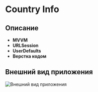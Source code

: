 #  Country Info      
## Описание       
- **MVVM**
- **URLSession**
- **UserDefaults**
- **Верстка кодом**

## Внешний вид приложения

![Внешний вид приложения](./preview.gif)


